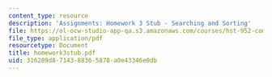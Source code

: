 ```yaml
---
content_type: resource
description: 'Assignments: Homework 3 Stub - Searching and Sorting'
file: https://ol-ocw-studio-app-qa.s3.amazonaws.com/courses/hst-952-computing-for-biomedical-scientists-fall-2002/316289d8714388365878a0e43346e0db_homework3stub.pdf
file_type: application/pdf
resourcetype: Document
title: homework3stub.pdf
uid: 316289d8-7143-8836-5878-a0e43346e0db
---
```

